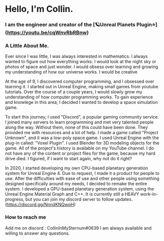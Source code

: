 # Hello, I'm Collin.

### I am the engineer and creator of the [🪐Unreal Planets Plugin⭐] (https://youtu.be/cqWnvRbRBnw)

### A Little About Me.
Ever since I was little, I was always interested in mathematics. I always wanted to figure out how everything works.
I would look at the night sky or photos of space and just wonder. I would obsess over learning and growing my understanding
of how our universe works. I would be creative

At the age of 9, I discovered computer programming, and I obsessed over learning it.
I started out in Unreal Engine, making small games from youtube tutorials.
Over the course of a couple years, I would slowly grow my understanding of how computer programming works.
To gain experience and knowlege in this area, I decided I wanted to develop a space simulation game.

To start this journey, I used "Discord", a popular gaming community service. I joined many servers to learn programming and
met very talented people along the way. Without them, none of this could have been done. They provided me with resources and a lot of help.
I made a game called "Project Unknown", and it was a low-poly space game. I used Unreal Engine with the plug-in called: "Voxel Plugin".
I used Blender for 3D modeling objects for the game. All of the project's history is available on my YouTube channel. I do not
have any of the content or project files for the game, because my hard drive died. I figured, if I want to start again, why not do it right?

In 2020, I started developing my own CPU-based planetary generation system for Unreal Engine 4. Due to request, I made it a product for people to use.
After the difficulties with ease of use and other people using something designed specifically around my needs, I decided to remake the entire system.
I developed a GPU-based planetary generation system, using the Unreal Engine Material Graph and C++.
It is currently still a HEAVY work-in-progress, but you can join my discord server to follow updates. (https://discord.gg/NnndKNQwpH)

### How to reach me
Add me on discord : CollinInMySternum#0639
I am always available and willing to answer any questions.
<!---
CollinInMySternum/CollinInMySternum is a ✨ special ✨ repository because its `README.md` (this file) appears on your GitHub profile.
You can click the Preview link to take a look at your changes.
--->
